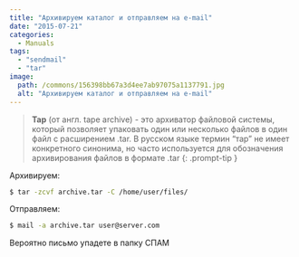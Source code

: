 ```yaml
---
title: "Архивируем каталог и отправляем на e-mail"
date: "2015-07-21"
categories: 
  - Manuals
tags: 
  - "sendmail"
  - "tar"
image:
  path: /commons/156398bb67a3d4ee7ab97075a1137791.jpg
  alt: "Архивируем каталог и отправляем на e-mail"
---
```


> **Тар** (от англ. tape archive) - это архиватор файловой системы, который позволяет упаковать один или несколько файлов в один файл с расширением .tar. В русском языке термин “тар” не имеет конкретного синонима, но часто используется для обозначения архивирования файлов в формате .tar
{: .prompt-tip }

Архивируем:

```sh
$ tar -zcvf archive.tar -C /home/user/files/
```

Отправляем:

```sh
$ mail -a archive.tar user@server.com
```

Вероятно письмо упадете в папку СПАМ

